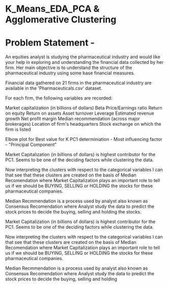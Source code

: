# K_Means_EDA_PCA & Agglomerative Clustering 

# Problem Statement - 
An equities analyst is studying the pharmaceutical industry and would like your help in exploring and understanding the financial data collected by her firm. Her main objective is to understand the structure of the pharmaceutical industry using some base financial measures.

Financial data gathered on 21 firms in the pharmaceutical industry are available in the 'Pharmaceuticals.csv' dataset.

For each firm, the following variables are recorded:

Market capitalization (in billions of dollars)
Beta
Price/Earnings ratio
Return on equity
Return on assets
Asset turnover
Leverage
Estimated revenue growth
Net profit margin
Median recommendation (across major brokerages)
Location of firm's headquarters
Stock exchange on which the firm is listed

Elbow plot for Best value for K
PC1 determiniation - Most influencing factor  - "Principal Component" 

Market Capitalization (in billions of dollars) is highest contributor for the PC1. Seems to be one of the deciding factors while clustering the data.

Now interpreting the clusters with respect to the categorical variables I can that see that these clusters are created on the basis of Median Recomendation where Market Capitalization plays an important role to tell us if we should be BUYING, SELLING or HOLDING the stocks for these pharmaceutical companies.

Median Recmmendation is a process used by analyst also known as Consensus Recomendation where Analyst study the data to predict the stock prices to decide the buying, selling and holding
the stocks.

Market Capitalization (in billions of dollars) is highest contributor for the PC1. Seems to be one of the deciding factors while clustering the data.

Now interpreting the clusters with respect to the categorical variables I can that see that these clusters are created on the basis of Median Recomendation where Market Capitalization plays an important role to tell us if we should be BUYING, SELLING or HOLDING the stocks for these pharmaceutical companies.

Median Recmmendation is a process used by analyst also known as Consensus Recomendation where Analyst study the data to predict the stock prices to decide the buying, selling and holding
